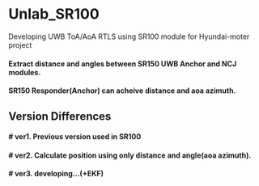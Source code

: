 # Unlab_SR100
Developing UWB ToA/AoA RTLS using SR100 module for Hyundai-moter project

#### Extract distance and angles between SR150 UWB Anchor and NCJ modules.
#### SR150 Responder(Anchor) can acheive distance and aoa azimuth.

## Version Differences

#### # ver1. Previous version used in SR100
#### # ver2. Calculate position using only distance and angle(aoa azimuth).
#### # ver3. developing...(+EKF)
